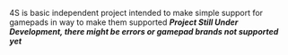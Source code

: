4S is basic independent project intended to make simple support for gamepads in way to make them supported
***Project Still Under Development, there might be errors or gamepad brands not supported yet***
